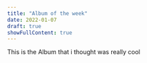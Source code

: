 ```yaml
---
title: "Album of the week"
date: 2022-01-07
draft: true
showFullContent: true
---
```

This is the Album that i thought was really cool
